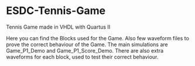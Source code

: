 # ESDC-Tennis-Game
Tennis Game made in VHDL with Quartus II

Here you can find the Blocks used for the Game. Also few waveform files to prove the correct behaviour of the Game.
The main simulations are Game_P1_Demo and Game_P1_Score_Demo. There are also extra waveforms for each block, used to test their correct behaviour.
